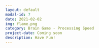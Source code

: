 ```yaml
---
layout: default
modal-id: 7
date: 2021-02-02
img: flame.png
category: Brain Game - Processing Speed
project-date: Coming soon
description: Have Fun!
---
```

